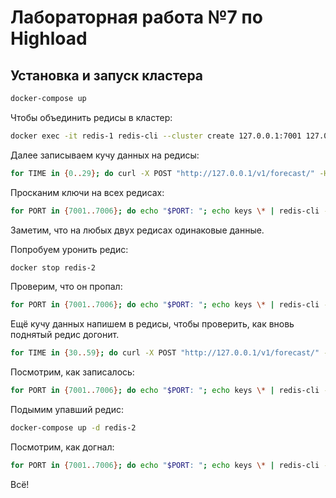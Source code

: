 # Лабораторная работа №7 по Highload

## Установка и запуск кластера

```bash
docker-compose up
```

Чтобы объединить редисы в кластер:

```bash
docker exec -it redis-1 redis-cli --cluster create 127.0.0.1:7001 127.0.0.1:7002 127.0.0.1:7003 127.0.0.1:7004 127.0.0.1:7005 127.0.0.1:7006 --cluster-replicas 1 --verbose
```

Далее записываем кучу данных на редисы:

```bash
for TIME in {0..29}; do curl -X POST "http://127.0.0.1/v1/forecast/" -H  "accept: application/json" -H  "Content-Type: application/json" -d "{\"city\": \"Moscow\", \"timestamp\": \"2020-11-27T00:$TIME:00Z\", \"temperature\": 12}"; done
```

Просканим ключи на всех редисах:

```bash
for PORT in {7001..7006}; do echo "$PORT: "; echo keys \* | redis-cli -p "$PORT"; echo; done
``` 

Заметим, что на любых двух редисах одинаковые данные.

Попробуем уронить редис:

```bash
docker stop redis-2
```

Проверим, что он пропал:

```bash
for PORT in {7001..7006}; do echo "$PORT: "; echo keys \* | redis-cli -p "$PORT"; echo; done
``` 

Ещё кучу данных напишем в редисы, чтобы проверить, как вновь поднятый редис догонит.

```bash
for TIME in {30..59}; do curl -X POST "http://127.0.0.1/v1/forecast/" -H  "accept: application/json" -H  "Content-Type: application/json" -d "{\"city\": \"Moscow\", \"timestamp\": \"2020-11-27T00:$TIME:00Z\", \"temperature\": 12}"; done
```

Посмотрим, как записалось:

```bash
for PORT in {7001..7006}; do echo "$PORT: "; echo keys \* | redis-cli -p "$PORT"; echo; done
``` 

Подымим упавший редис:

```bash
docker-compose up -d redis-2
```

Посмотрим, как догнал:

```bash
for PORT in {7001..7006}; do echo "$PORT: "; echo keys \* | redis-cli -p "$PORT"; echo; done
``` 

Всё!
